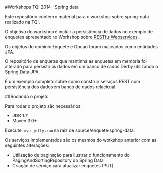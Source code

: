 #Workshops TQI 2014 - Spring data

Este repositório contém o material para o workshop sobre spring-data realizado na TQI.

O objetivo do workshop é incluir a persistência de dados no exemplo de enquetes apresentado no Workshop sobre [RESTful Webservices](https://github.com/alexandrefvb/restful-webservices-workshop).

Os objetos do domínio Enquete e Opcao foram mapeados como entidades JPA.

O repositório de enquetes que mantinha as enquetes em memória foi alterado para persistir os dados em um banco de dados Derby utilizando o Spring Data JPA.

É um exemplo completo sobre como construir serviços REST com persistência dos dados em banco de dados relacional.

##Rodando o projeto

Para rodar o projeto são necessários:
* JDK 1.7
* Maven 3.0+

Execute:
```mvn jetty:run``` na raiz de source/enquete-spring-data.

Os serviços implementados são os mesmos do workshop anterior com as seguintes alterações:
* Utilização de paginação para ilustrar o funcionamento do PagingAndSortingRepository do Spring Data
* Criação de serviço para atualizar enquetes (PUT)

